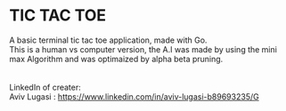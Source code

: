 # TIC TAC TOE

A basic terminal tic tac toe application, made with Go.<br>
This is a human vs computer version, the A.I was made by using the mini max Algorithm and was optimaized by alpha beta pruning.<br>
<br>
<br>
LinkedIn of creater:<br>
  Aviv Lugasi : https://www.linkedin.com/in/aviv-lugasi-b89693235/G

